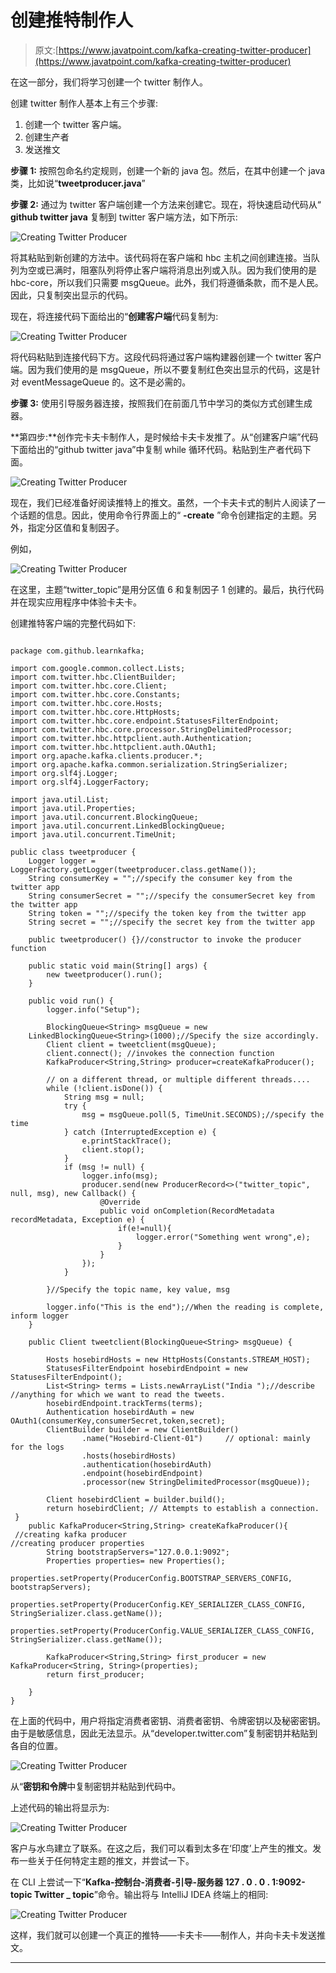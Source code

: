 # 创建推特制作人

> 原文:[https://www.javatpoint.com/kafka-creating-twitter-producer](https://www.javatpoint.com/kafka-creating-twitter-producer)

在这一部分，我们将学习创建一个 twitter 制作人。

创建 twitter 制作人基本上有三个步骤:

1.  创建一个 twitter 客户端。
2.  创建生产者
3.  发送推文

**步骤 1:** 按照包命名约定规则，创建一个新的 java 包。然后，在其中创建一个 java 类，比如说“**tweetproducer.java**”

**步骤 2:** 通过为 twitter 客户端创建一个方法来创建它。现在，将快速启动代码从“ **github twitter java** 复制到 twitter 客户端方法，如下所示:

![Creating Twitter Producer](../Images/4d229d7b850b5d8fdafa64b38bdf1fc7.png)

将其粘贴到新创建的方法中。该代码将在客户端和 hbc 主机之间创建连接。当队列为空或已满时，阻塞队列将停止客户端将消息出列或入队。因为我们使用的是 hbc-core，所以我们只需要 msgQueue。此外，我们将遵循条款，而不是人民。因此，只复制突出显示的代码。

现在，将连接代码下面给出的“**创建客户端**代码复制为:

![Creating Twitter Producer](../Images/f742bb08720dee523d7991cc45dc7314.png)

将代码粘贴到连接代码下方。这段代码将通过客户端构建器创建一个 twitter 客户端。因为我们使用的是 msgQueue，所以不要复制红色突出显示的代码，这是针对 eventMessageQueue 的。这不是必需的。

**步骤 3:** 使用引导服务器连接，按照我们在前面几节中学习的类似方式创建生成器。

**第四步:**创作完卡夫卡制作人，是时候给卡夫卡发推了。从“创建客户端”代码下面给出的“github twitter java”中复制 while 循环代码。粘贴到生产者代码下面。

![Creating Twitter Producer](../Images/8756849fe5677523825959c32bef2632.png)

现在，我们已经准备好阅读推特上的推文。虽然，一个卡夫卡式的制片人阅读了一个话题的信息。因此，使用命令行界面上的“ **-create** ”命令创建指定的主题。另外，指定分区值和复制因子。

例如，

![Creating Twitter Producer](../Images/4b385dd7ece552f33b373f37d072e433.png)

在这里，主题“twitter_topic”是用分区值 6 和复制因子 1 创建的。最后，执行代码并在现实应用程序中体验卡夫卡。

创建推特客户端的完整代码如下:

```

package com.github.learnkafka;

import com.google.common.collect.Lists;
import com.twitter.hbc.ClientBuilder;
import com.twitter.hbc.core.Client;
import com.twitter.hbc.core.Constants;
import com.twitter.hbc.core.Hosts;
import com.twitter.hbc.core.HttpHosts;
import com.twitter.hbc.core.endpoint.StatusesFilterEndpoint;
import com.twitter.hbc.core.processor.StringDelimitedProcessor;
import com.twitter.hbc.httpclient.auth.Authentication;
import com.twitter.hbc.httpclient.auth.OAuth1;
import org.apache.kafka.clients.producer.*;
import org.apache.kafka.common.serialization.StringSerializer;
import org.slf4j.Logger;
import org.slf4j.LoggerFactory;

import java.util.List;
import java.util.Properties;
import java.util.concurrent.BlockingQueue;
import java.util.concurrent.LinkedBlockingQueue;
import java.util.concurrent.TimeUnit;

public class tweetproducer {
    Logger logger = LoggerFactory.getLogger(tweetproducer.class.getName());
    String consumerKey = "";//specify the consumer key from the twitter app
    String consumerSecret = "";//specify the consumerSecret key from the twitter app
    String token = "";//specify the token key from the twitter app
    String secret = "";//specify the secret key from the twitter app

    public tweetproducer() {}//constructor to invoke the producer function

    public static void main(String[] args) {
        new tweetproducer().run();
    }

    public void run() {
        logger.info("Setup");

        BlockingQueue<String> msgQueue = new         
	LinkedBlockingQueue<String>(1000);//Specify the size accordingly.
        Client client = tweetclient(msgQueue);
        client.connect(); //invokes the connection function
        KafkaProducer<String,String> producer=createKafkaProducer();

        // on a different thread, or multiple different threads....
        while (!client.isDone()) {
            String msg = null;
            try {
                msg = msgQueue.poll(5, TimeUnit.SECONDS);//specify the time
            } catch (InterruptedException e) {
                e.printStackTrace();
                client.stop();
            }
            if (msg != null) {
                logger.info(msg);
                producer.send(new ProducerRecord<>("twitter_topic", null, msg), new Callback() {
                    @Override
                    public void onCompletion(RecordMetadata recordMetadata, Exception e) {
                        if(e!=null){
                            logger.error("Something went wrong",e);
                        }
                    }
                });
            }

        }//Specify the topic name, key value, msg

        logger.info("This is the end");//When the reading is complete, inform logger
    }

    public Client tweetclient(BlockingQueue<String> msgQueue) {

        Hosts hosebirdHosts = new HttpHosts(Constants.STREAM_HOST);
        StatusesFilterEndpoint hosebirdEndpoint = new StatusesFilterEndpoint();
        List<String> terms = Lists.newArrayList("India ");//describe 
//anything for which we want to read the tweets.
        hosebirdEndpoint.trackTerms(terms);
        Authentication hosebirdAuth = new        OAuth1(consumerKey,consumerSecret,token,secret);
        ClientBuilder builder = new ClientBuilder()
                .name("Hosebird-Client-01")     // optional: mainly for the logs
                .hosts(hosebirdHosts)
                .authentication(hosebirdAuth)
                .endpoint(hosebirdEndpoint)
                .processor(new StringDelimitedProcessor(msgQueue));

        Client hosebirdClient = builder.build();
        return hosebirdClient; // Attempts to establish a connection.
 }
    public KafkaProducer<String,String> createKafkaProducer(){
 //creating kafka producer   
//creating producer properties   
        String bootstrapServers="127.0.0.1:9092";
        Properties properties= new Properties();
        properties.setProperty(ProducerConfig.BOOTSTRAP_SERVERS_CONFIG,	   bootstrapServers);
        properties.setProperty(ProducerConfig.KEY_SERIALIZER_CLASS_CONFIG, StringSerializer.class.getName());
        properties.setProperty(ProducerConfig.VALUE_SERIALIZER_CLASS_CONFIG, StringSerializer.class.getName());

        KafkaProducer<String,String> first_producer = new KafkaProducer<String, String>(properties);
        return first_producer;

    }
}

```

在上面的代码中，用户将指定消费者密钥、消费者密钥、令牌密钥以及秘密密钥。由于是敏感信息，因此无法显示。从“developer.twitter.com”复制密钥并粘贴到各自的位置。

![Creating Twitter Producer](../Images/5d3f12fef99a3e1b6f985be937cfd3f6.png)

从“**密钥和令牌**中复制密钥并粘贴到代码中。

上述代码的输出将显示为:

![Creating Twitter Producer](../Images/df2a830c1d5393c6ae971ad15465b90e.png)

客户与水鸟建立了联系。在这之后，我们可以看到太多在‘印度’上产生的推文。发布一些关于任何特定主题的推文，并尝试一下。

在 CLI 上尝试一下“**Kafka-控制台-消费者-引导-服务器 127 . 0 . 0 . 1:9092-topic Twitter _ topic**”命令。输出将与 IntelliJ IDEA 终端上的相同:

![Creating Twitter Producer](../Images/dea3a64e7071f26ee6d331aa88094fe9.png)

这样，我们就可以创建一个真正的推特——卡夫卡——制作人，并向卡夫卡发送推文。

* * *
